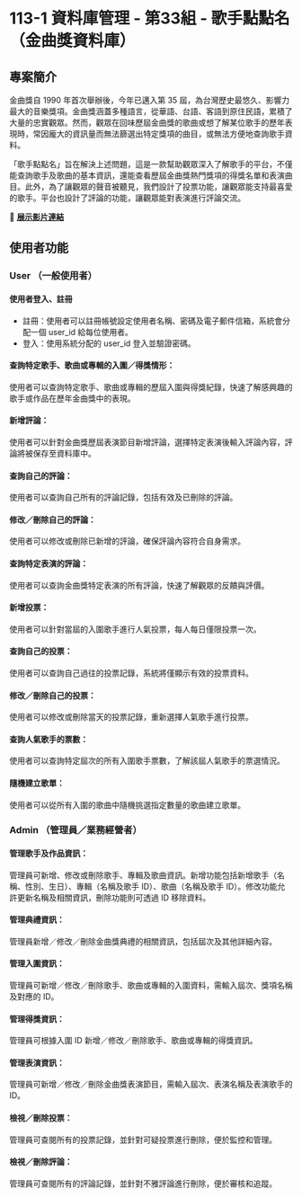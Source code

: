 # 113-1 資料庫管理 - 第33組 - 歌手點點名（金曲獎資料庫）

## 專案簡介

金曲獎自 1990 年首次舉辦後，今年已邁入第 35 屆，為台灣歷史最悠久、影響力最大的音樂獎項。金曲獎涵蓋多種語言，從華語、台語、客語到原住民語，累積了大量的忠實觀眾。然而，觀眾在回味歷屆金曲獎的歌曲或想了解某位歌手的歷年表現時，常因龐大的資訊量而無法篩選出特定獎項的曲目，或無法方便地查詢歌手資料。

「歌手點點名」旨在解決上述問題，這是一款幫助觀眾深入了解歌手的平台，不僅能查詢歌手及歌曲的基本資訊，還能查看歷屆金曲獎熱門獎項的得獎名單和表演曲目。此外，為了讓觀眾的聲音被聽見，我們設計了投票功能，讓觀眾能支持最喜愛的歌手。平台也設計了評論的功能，讓觀眾能對表演進行評論交流。

:link: **[展示影片連結]()**

## 使用者功能

### User （一般使用者）

#### 使用者登入、註冊
- 註冊：使用者可以註冊帳號設定使用者名稱、密碼及電子郵件信箱，系統會分配一個 user_id 給每位使用者。
- 登入：使用系統分配的 user_id 登入並驗證密碼。

#### 查詢特定歌手、歌曲或專輯的入圍／得獎情形：
使用者可以查詢特定歌手、歌曲或專輯的歷屆入圍與得獎紀錄，快速了解感興趣的歌手或作品在歷年金曲獎中的表現。

#### 新增評論：
使用者可以針對金曲獎歷屆表演節目新增評論，選擇特定表演後輸入評論內容，評論將被保存至資料庫中。

#### 查詢自己的評論：
使用者可以查詢自己所有的評論記錄，包括有效及已刪除的評論。

#### 修改／刪除自己的評論：
使用者可以修改或刪除已新增的評論，確保評論內容符合自身需求。

#### 查詢特定表演的評論：
使用者可以查詢金曲獎特定表演的所有評論，快速了解觀眾的反饋與評價。

#### 新增投票：
使用者可以針對當屆的入圍歌手進行人氣投票，每人每日僅限投票一次。

#### 查詢自己的投票：
使用者可以查詢自己過往的投票記錄，系統將僅顯示有效的投票資料。

#### 修改／刪除自己的投票：
使用者可以修改或刪除當天的投票記錄，重新選擇人氣歌手進行投票。

#### 查詢人氣歌手的票數：
使用者可以查詢特定屆次的所有入圍歌手票數，了解該屆人氣歌手的票選情況。

#### 隨機建立歌單：
使用者可以從所有入圍的歌曲中隨機挑選指定數量的歌曲建立歌單。


### Admin （管理員／業務經營者）

#### 管理歌手及作品資訊：
管理員可新增、修改或刪除歌手、專輯及歌曲資訊。新增功能包括新增歌手（名稱、性別、生日）、專輯（名稱及歌手 ID）、歌曲（名稱及歌手 ID）。修改功能允許更新名稱及相關資訊，刪除功能則可透過 ID 移除資料。

#### 管理典禮資訊：
管理員新增／修改／刪除金曲獎典禮的相關資訊，包括屆次及其他詳細內容。

#### 管理入圍資訊：
管理員可新增／修改／刪除歌手、歌曲或專輯的入圍資料，需輸入屆次、獎項名稱及對應的 ID。

#### 管理得獎資訊：
管理員可根據入圍 ID 新增／修改／刪除歌手、歌曲或專輯的得獎資訊。

#### 管理表演資訊：
管理員可新增／修改／刪除金曲獎表演節目，需輸入屆次、表演名稱及表演歌手的 ID。

#### 檢視／刪除投票：
管理員可查閱所有的投票記錄，並針對可疑投票進行刪除，便於監控和管理。

#### 檢視／刪除評論：
管理員可查閱所有的評論記錄，並針對不雅評論進行刪除，便於審核和追蹤。
